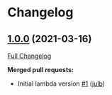 # Changelog

## [1.0.0](https://github.com/julb/terraform-aws-lambda-auto-start-stop-cloudwatch-alarms/tree/1.0.0) (2021-03-16)

[Full Changelog](https://github.com/julb/terraform-aws-lambda-auto-start-stop-cloudwatch-alarms/compare/928c3216e591669011e6d0897e072835ce5065d4...1.0.0)

**Merged pull requests:**

- Initial lambda version [\#1](https://github.com/julb/terraform-aws-lambda-auto-start-stop-cloudwatch-alarms/pull/1) ([julb](https://github.com/julb))




